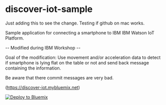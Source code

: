 # discover-iot-sample

Just adding this to see the change. Testing if github on mac works.

Sample application for connecting a smartphone to IBM IBM Watson IoT Platform.

-- Modified during IBM Workshop --

Goal of the modification:
Use movement and/or acceleration data to detect if smartphone 
is lying flat on the table or not and send back message containing the information.

Be aware that there commit messages are very bad.

(https://discover-iot.mybluemix.net)

[![Deploy to Bluemix](https://bluemix.net/deploy/button.png)](https://bluemix.net/deploy?repository=https://github.com/matthiaskubik/discover-iot-sample)
